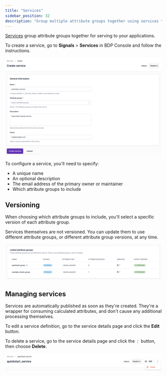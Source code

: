 ```yaml
---
title: "Services"
sidebar_position: 32
description: "Group multiple attribute groups together using services to create stable interfaces for consuming calculated attributes in applications."
---
```


[Services](/docs/signals/concepts/index.md#services) group attribute groups together for serving to your applications.

To create a service, go to **Signals** > **Services** in BDP Console and follow the instructions.

![](../../images/service-create.png)

To configure a service, you'll need to specify:
* A unique name
* An optional description
* The email address of the primary owner or maintainer
* Which attribute groups to include

## Versioning

When choosing which attribute groups to include, you'll select a specific version of each attribute group.

Services themselves are not versioned. You can update them to use different attribute groups, or different attribute group versions, at any time.

![](../../images/service-groups.png)

## Managing services

Services are automatically published as soon as they're created. They're a wrapper for consuming calculated attributes, and don't cause any additional processing themselves.

To edit a service definition, go to the service details page and click the **Edit** button.

To delete a service, go to the service details page and click the `⋮` button, then choose **Delete**.

![](../../images/service-edit-delete.png)

